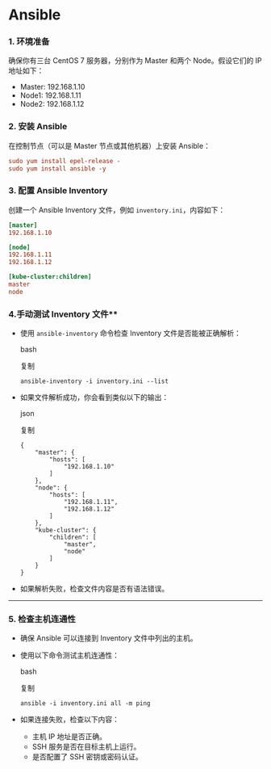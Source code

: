 # Ansible

### 1. 环境准备

确保你有三台 CentOS 7 服务器，分别作为 Master 和两个 Node。假设它们的 IP 地址如下：

- Master: 192.168.1.10
- Node1: 192.168.1.11
- Node2: 192.168.1.12

### 2. 安装 Ansible

在控制节点（可以是 Master 节点或其他机器）上安装 Ansible：

```ini
sudo yum install epel-release -
sudo yum install ansible -y
```

### 3. 配置 Ansible Inventory

创建一个 Ansible Inventory 文件，例如 `inventory.ini`，内容如下：

```ini
[master]
192.168.1.10

[node]
192.168.1.11
192.168.1.12

[kube-cluster:children]
master
node
```

### 4.手动测试 Inventory 文件**

- 使用 `ansible-inventory` 命令检查 Inventory 文件是否能被正确解析：

  bash

  复制

  ```
  ansible-inventory -i inventory.ini --list
  ```

- 如果文件解析成功，你会看到类似以下的输出：

  json

  复制

  ```
  {
      "master": {
          "hosts": [
              "192.168.1.10"
          ]
      },
      "node": {
          "hosts": [
              "192.168.1.11",
              "192.168.1.12"
          ]
      },
      "kube-cluster": {
          "children": [
              "master",
              "node"
          ]
      }
  }
  ```

- 如果解析失败，检查文件内容是否有语法错误。

------

### 5. **检查主机连通性**

- 确保 Ansible 可以连接到 Inventory 文件中列出的主机。

- 使用以下命令测试主机连通性：

  bash

  复制

  ```
  ansible -i inventory.ini all -m ping
  ```

- 如果连接失败，检查以下内容：

  - 主机 IP 地址是否正确。
  - SSH 服务是否在目标主机上运行。
  - 是否配置了 SSH 密钥或密码认证。